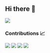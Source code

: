 ## Hi there 👋

[![](https://visitcount.itsvg.in/api?id=datntrong&label=Profile%20Views&icon=5&pretty=false)](https://visitcount.itsvg.in)



### Contributions 📈
<p>
  <img src="https://github-readme-stats.vercel.app/api?username=datntrong&show_icons=true&theme=onedark&count_private=true&hide_border=true" />
  <img src="https://github-readme-streak-stats.herokuapp.com?user=datntrong&theme=onedark&hide_border=true&date_format=j%20M%5B%20Y%5D&fire=DD2727" />
  <img src="https://github-readme-stats.vercel.app/api/top-langs/?username=datntrong&langs_count=8&theme=onedark&hide_border=true&layout=compact" />
  <img src="https://github-readme-activity-graph.cyclic.app/graph?username=datntrong&theme=one-dark&hide_border=true&custom_title=Hanzo's%20Contribution%20Graph" />
</p>

<!--
**datntrong/datntrong** is a ✨ _special_ ✨ repository because its `README.md` (this file) appears on your GitHub profile.

Here are some ideas to get you started:

- 🔭 I’m currently working on ...
- 🌱 I’m currently learning ...
- 👯 I’m looking to collaborate on ...
- 🤔 I’m looking for help with ...
- 💬 Ask me about ...
- 📫 How to reach me: ...
- 😄 Pronouns: ...
- ⚡ Fun fact: ...
-->
